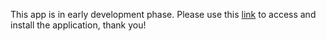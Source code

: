 This app is in early development phase.
Please use this [link](https://planner-git-main-sumits-projects-e7ff54da.vercel.app/) to access and install the application, thank you!
